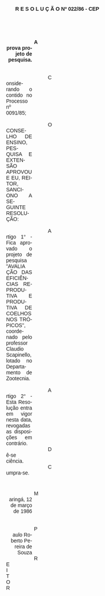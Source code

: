 <body lang=PT-BR style='tab-interval:36.0pt'>

<div class=Section1>

<p class=MsoNormal align=center style='text-align:center'><b style='mso-bidi-font-weight:
normal'><span style='font-family:Arial;mso-no-proof:yes'>R E S O L U Ç Ã O Nº
022/86 - CEP<o:p></o:p></span></b></p>

<p class=MsoNormal><b style='mso-bidi-font-weight:normal'><span
style='font-family:Arial;mso-no-proof:yes'><o:p>&nbsp;</o:p></span></b></p>

<p class=MsoNormal><b style='mso-bidi-font-weight:normal'><span
style='font-family:Arial;mso-no-proof:yes'><o:p>&nbsp;</o:p></span></b></p>

<p class=MsoNormal align=right style='margin-top:0cm;margin-right:240.15pt;
margin-bottom:0cm;margin-left:3.0cm;margin-bottom:.0001pt;text-align:right;
text-indent:2.0cm'><b style='mso-bidi-font-weight:normal'><span
style='font-family:Arial;mso-no-proof:yes'>Aprova projeto de pesquisa.<o:p></o:p></span></b></p>

<p class=MsoNormal style='margin-top:0cm;margin-right:240.15pt;margin-bottom:
0cm;margin-left:3.0cm;margin-bottom:.0001pt;text-align:justify;text-indent:
2.0cm'><span style='font-family:Arial;mso-no-proof:yes'><o:p>&nbsp;</o:p></span></p>

<p class=MsoNormal style='margin-top:0cm;margin-right:240.15pt;margin-bottom:
0cm;margin-left:3.0cm;margin-bottom:.0001pt;text-align:justify;text-indent:
2.0cm'><span style='font-family:Arial;mso-no-proof:yes'><o:p>&nbsp;</o:p></span></p>

<p class=MsoNormal style='margin-top:0cm;margin-right:240.15pt;margin-bottom:
0cm;margin-left:3.0cm;margin-bottom:.0001pt;text-align:justify;text-indent:
3.0cm'><span style='font-family:Arial;mso-no-proof:yes'>Considerando o contido
no Processo nº 0091/85;<o:p></o:p></span></p>

<p class=MsoNormal style='margin-top:0cm;margin-right:240.15pt;margin-bottom:
0cm;margin-left:3.0cm;margin-bottom:.0001pt;text-align:justify;text-indent:
3.0cm'><span style='font-family:Arial;mso-no-proof:yes'><o:p>&nbsp;</o:p></span></p>

<p class=MsoNormal style='margin-top:0cm;margin-right:240.15pt;margin-bottom:
0cm;margin-left:3.0cm;margin-bottom:.0001pt;text-align:justify;text-indent:
3.0cm'><span style='font-family:Arial;mso-no-proof:yes'>O CONSELHO DE ENSINO,
PESQUISA E EXTENSÃO APROVOU E EU, REITOR, SANCIONO A SEGUINTE RESOLUÇÃO:<o:p></o:p></span></p>

<p class=MsoNormal style='margin-top:0cm;margin-right:240.15pt;margin-bottom:
0cm;margin-left:3.0cm;margin-bottom:.0001pt;text-align:justify;text-indent:
3.0cm'><span style='font-family:Arial;mso-no-proof:yes'><o:p>&nbsp;</o:p></span></p>

<p class=MsoNormal style='margin-top:0cm;margin-right:240.15pt;margin-bottom:
0cm;margin-left:3.0cm;margin-bottom:.0001pt;text-align:justify;text-indent:
3.0cm'><span style='font-family:Arial;mso-no-proof:yes'>Artigo 1° - Fica
aprovado o projeto de pesquisa &quot;AVALIA ÇÃO DAS EFICIÊNCIAS REPRODUTIVA E
PRODUTIVA DE COELHOS NOS TRÓPICOS&quot;, coordenado pelo professor Claudio
Scapinello, lotado no Departamento de Zootecnia.<o:p></o:p></span></p>

<p class=MsoNormal style='margin-top:0cm;margin-right:240.15pt;margin-bottom:
0cm;margin-left:3.0cm;margin-bottom:.0001pt;text-align:justify;text-indent:
3.0cm'><span style='font-family:Arial;mso-no-proof:yes'><o:p>&nbsp;</o:p></span></p>

<p class=MsoNormal style='margin-top:0cm;margin-right:240.15pt;margin-bottom:
0cm;margin-left:3.0cm;margin-bottom:.0001pt;text-align:justify;text-indent:
3.0cm'><span style='font-family:Arial;mso-no-proof:yes'>Artigo 2° - Esta Resolução
entra em vigor nesta data, revogadas as disposições em contrário.<o:p></o:p></span></p>

<p class=MsoNormal style='margin-top:0cm;margin-right:240.15pt;margin-bottom:
0cm;margin-left:3.0cm;margin-bottom:.0001pt;text-align:justify;text-indent:
3.0cm'><span style='font-family:Arial;mso-no-proof:yes'>Dê-se ciência.<o:p></o:p></span></p>

<p class=MsoNormal style='margin-top:0cm;margin-right:240.15pt;margin-bottom:
0cm;margin-left:3.0cm;margin-bottom:.0001pt;text-align:justify;text-indent:
3.0cm'><span style='font-family:Arial;mso-no-proof:yes'>Cumpra-se.<o:p></o:p></span></p>

<p class=MsoNormal style='margin-top:0cm;margin-right:240.15pt;margin-bottom:
0cm;margin-left:3.0cm;margin-bottom:.0001pt;text-align:justify;text-indent:
3.0cm'><span style='font-size:12.0pt;mso-bidi-font-size:10.0pt;mso-no-proof:
yes'><o:p>&nbsp;</o:p></span></p>

<p class=MsoNormal style='margin-top:0cm;margin-right:240.15pt;margin-bottom:
0cm;margin-left:3.0cm;margin-bottom:.0001pt;text-align:justify;text-indent:
2.0cm'><span style='font-size:12.0pt;mso-bidi-font-size:10.0pt;mso-no-proof:
yes'><o:p>&nbsp;</o:p></span></p>

<p class=MsoNormal align=right style='margin-top:0cm;margin-right:240.15pt;
margin-bottom:0cm;margin-left:3.0cm;margin-bottom:.0001pt;text-align:right;
text-indent:2.0cm'><span style='font-family:Arial'>Maringá, 12 de março de 1986<o:p></o:p></span></p>

<p class=MsoNormal align=right style='margin-top:0cm;margin-right:240.15pt;
margin-bottom:0cm;margin-left:3.0cm;margin-bottom:.0001pt;text-align:right;
text-indent:2.0cm'><span style='font-family:Arial'><o:p>&nbsp;</o:p></span></p>

<p class=MsoNormal align=right style='margin-top:0cm;margin-right:240.15pt;
margin-bottom:0cm;margin-left:3.0cm;margin-bottom:.0001pt;text-align:right;
text-indent:2.0cm'><span style='font-family:Arial'><o:p>&nbsp;</o:p></span></p>

<p class=MsoNormal align=right style='margin-top:0cm;margin-right:240.15pt;
margin-bottom:0cm;margin-left:3.0cm;margin-bottom:.0001pt;text-align:right;
text-indent:2.0cm'><span style='font-family:Arial'>Paulo Roberto Pereira de
Souza<o:p></o:p></span></p>

<p class=MsoNormal align=right style='margin-top:0cm;margin-right:289.75pt;
margin-bottom:0cm;margin-left:3.0cm;margin-bottom:.0001pt;text-align:right;
text-indent:2.0cm;tab-stops:404.0pt'><span style='font-family:Arial'>REITOR<o:p></o:p></span></p>

</div>

</body>
